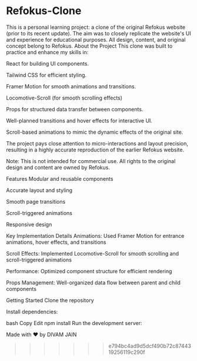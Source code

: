 
# Refokus-Clone
This is a personal learning project: a clone of the original Refokus website (prior to its recent update). The aim was to closely replicate the website's UI and experience for educational purposes. All design, content, and original concept belong to Refokus.
About the Project
This clone was built to practice and enhance my skills in:

React for building UI components.

Tailwind CSS for efficient styling.

Framer Motion for smooth animations and transitions.

Locomotive-Scroll (for smooth scrolling effects)

Props for structured data transfer between components.

Well-planned transitions and hover effects for interactive UI.

Scroll-based animations to mimic the dynamic effects of the original site.

The project pays close attention to micro-interactions and layout precision, resulting in a highly accurate reproduction of the earlier Refokus website.

Note: This is not intended for commercial use. All rights to the original design and content are owned by Refokus.

Features
Modular and reusable components

Accurate layout and styling

Smooth page transitions

Scroll-triggered animations

Responsive design

Key Implementation Details
Animations: Used Framer Motion for entrance animations, hover effects, and transitions

Scroll Effects: Implemented Locomotive-Scroll for smooth scrolling and scroll-triggered animations

Performance: Optimized component structure for efficient rendering

Props Management: Well-organized data flow between parent and child components

Getting Started
Clone the repository

Install dependencies:

bash
Copy
Edit
npm install
Run the development server:

Made with ❤ by DIVAM JAIN










>>>>>>> e794bc4ad9d5dcf490b72c8744319256119c290f
